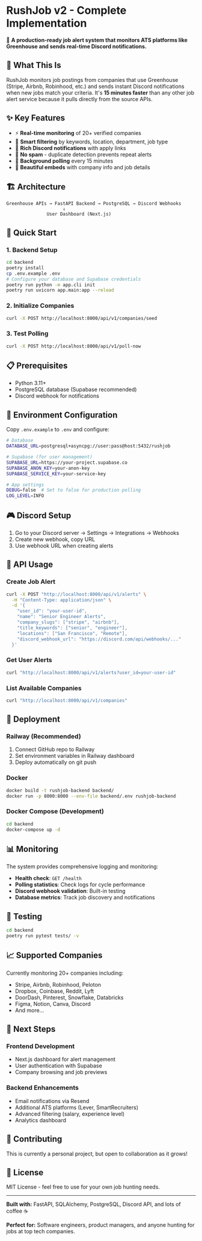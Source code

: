 # RushJob v2 - Complete Implementation

🚨 **A production-ready job alert system that monitors ATS platforms like Greenhouse and sends real-time Discord notifications.**

## 🎯 What This Is

RushJob monitors job postings from companies that use Greenhouse (Stripe, Airbnb, Robinhood, etc.) and sends instant Discord notifications when new jobs match your criteria. It's **15 minutes faster** than any other job alert service because it pulls directly from the source APIs.

## ✨ Key Features

- ⚡ **Real-time monitoring** of 20+ verified companies
- 🎯 **Smart filtering** by keywords, location, department, job type
- 💬 **Rich Discord notifications** with apply links
- 🚫 **No spam** - duplicate detection prevents repeat alerts
- 🔄 **Background polling** every 15 minutes
- 🎨 **Beautiful embeds** with company info and job details

## 🏗️ Architecture

```
Greenhouse APIs → FastAPI Backend → PostgreSQL → Discord Webhooks
                     ↓
               User Dashboard (Next.js)
```

## 🚀 Quick Start

### 1. Backend Setup
```bash
cd backend
poetry install
cp .env.example .env
# Configure your database and Supabase credentials
poetry run python -m app.cli init
poetry run uvicorn app.main:app --reload
```

### 2. Initialize Companies
```bash
curl -X POST http://localhost:8000/api/v1/companies/seed
```

### 3. Test Polling
```bash
curl -X POST http://localhost:8000/api/v1/poll-now
```

## 📋 Prerequisites

- Python 3.11+
- PostgreSQL database (Supabase recommended)
- Discord webhook for notifications

## 🔧 Environment Configuration

Copy `.env.example` to `.env` and configure:

```bash
# Database
DATABASE_URL=postgresql+asyncpg://user:pass@host:5432/rushjob

# Supabase (for user management)
SUPABASE_URL=https://your-project.supabase.co
SUPABASE_ANON_KEY=your-anon-key
SUPABASE_SERVICE_KEY=your-service-key

# App settings
DEBUG=false  # Set to false for production polling
LOG_LEVEL=INFO
```

## 🎮 Discord Setup

1. Go to your Discord server → Settings → Integrations → Webhooks
2. Create new webhook, copy URL
3. Use webhook URL when creating alerts

## 📡 API Usage

### Create Job Alert
```bash
curl -X POST "http://localhost:8000/api/v1/alerts" \
  -H "Content-Type: application/json" \
  -d '{
    "user_id": "your-user-id",
    "name": "Senior Engineer Alerts",
    "company_slugs": ["stripe", "airbnb"],
    "title_keywords": ["senior", "engineer"],
    "locations": ["San Francisco", "Remote"],
    "discord_webhook_url": "https://discord.com/api/webhooks/..."
  }'
```

### Get User Alerts
```bash
curl "http://localhost:8000/api/v1/alerts?user_id=your-user-id"
```

### List Available Companies
```bash
curl "http://localhost:8000/api/v1/companies"
```

## 🚀 Deployment

### Railway (Recommended)
1. Connect GitHub repo to Railway
2. Set environment variables in Railway dashboard
3. Deploy automatically on git push

### Docker
```bash
docker build -t rushjob-backend backend/
docker run -p 8000:8000 --env-file backend/.env rushjob-backend
```

### Docker Compose (Development)
```bash
cd backend
docker-compose up -d
```

## 📊 Monitoring

The system provides comprehensive logging and monitoring:

- **Health check**: `GET /health`
- **Polling statistics**: Check logs for cycle performance
- **Discord webhook validation**: Built-in testing
- **Database metrics**: Track job discovery and notifications

## 🧪 Testing

```bash
cd backend
poetry run pytest tests/ -v
```

## 📈 Supported Companies

Currently monitoring 20+ companies including:
- Stripe, Airbnb, Robinhood, Peloton
- Dropbox, Coinbase, Reddit, Lyft
- DoorDash, Pinterest, Snowflake, Databricks
- Figma, Notion, Canva, Discord
- And more...

## 🔮 Next Steps

### Frontend Development
- Next.js dashboard for alert management
- User authentication with Supabase
- Company browsing and job previews

### Backend Enhancements
- Email notifications via Resend
- Additional ATS platforms (Lever, SmartRecruiters)
- Advanced filtering (salary, experience level)
- Analytics dashboard

## 🤝 Contributing

This is currently a personal project, but open to collaboration as it grows!

## 📝 License

MIT License - feel free to use for your own job hunting needs.

---

**Built with:** FastAPI, SQLAlchemy, PostgreSQL, Discord API, and lots of coffee ☕

**Perfect for:** Software engineers, product managers, and anyone hunting for jobs at top tech companies.